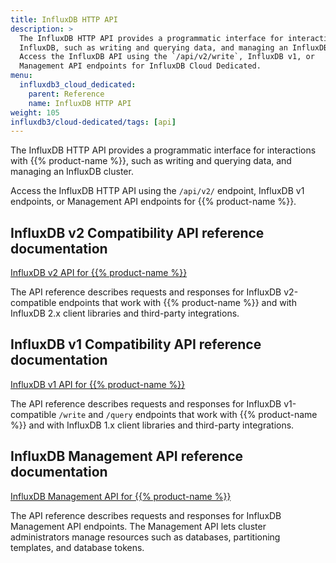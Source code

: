 ```yaml
---
title: InfluxDB HTTP API
description: >
  The InfluxDB HTTP API provides a programmatic interface for interactions with
  InfluxDB, such as writing and querying data, and managing an InfluxDB cluster.
  Access the InfluxDB API using the `/api/v2/write`, InfluxDB v1, or
  Management API endpoints for InfluxDB Cloud Dedicated.
menu:
  influxdb3_cloud_dedicated:
    parent: Reference
    name: InfluxDB HTTP API
weight: 105
influxdb3/cloud-dedicated/tags: [api]
---
```


The InfluxDB HTTP API provides a programmatic interface for interactions with
{{% product-name %}}, such as writing and querying data, and managing an InfluxDB cluster.

Access the InfluxDB HTTP API using the `/api/v2/` endpoint, InfluxDB v1 endpoints, or
Management API endpoints for {{% product-name %}}.

## InfluxDB v2 Compatibility API reference documentation

<a class="btn" href="/influxdb3/cloud-dedicated/api/v2/">InfluxDB v2 API for {{% product-name %}}</a>

The API reference describes requests and responses for InfluxDB v2-compatible
endpoints that work with {{% product-name %}} and with InfluxDB 2.x client
libraries and third-party integrations.

## InfluxDB v1 Compatibility API reference documentation

<a class="btn" href="/influxdb3/cloud-dedicated/api/v1/">InfluxDB v1 API for {{% product-name %}}</a>

The API reference describes requests and responses for InfluxDB v1-compatible `/write` and `/query` endpoints that work with {{% product-name %}} and with InfluxDB 1.x client libraries and third-party integrations.

## InfluxDB Management API reference documentation

<a class="btn" href="/influxdb3/cloud-dedicated/api/management/">InfluxDB Management API for {{% product-name %}}</a>

The API reference describes requests and responses for InfluxDB Management API endpoints.
The Management API lets cluster administrators manage resources such as databases, partitioning templates, and database tokens.
